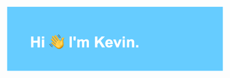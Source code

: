 <p align="center"><img align="justify" src="https://github.com/kevinlongboy/kevinlongboy/blob/main/header.png" alt="Hi, I'm Kevin"></p>

<!-- [![SVG Banners](https://svg-banners.vercel.app/api?type=typeWriter&text1=Hi%20Typer%20👨‍💻&width=800&height=400)](https://github.com/Akshay090/svg-banners) -->
